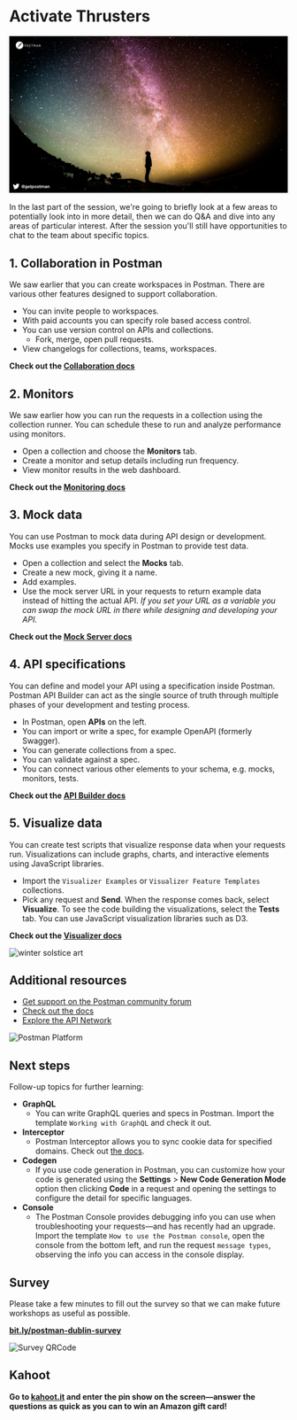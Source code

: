 # Activate Thrusters

![Activate](./Activate.jpg)

In the last part of the session, we're going to briefly look at a few areas to potentially look into in more detail, then we can do Q&A and dive into any areas of particular interest. After the session you'll still have opportunities to chat to the team about specific topics.

## 1. Collaboration in Postman

We saw earlier that you can create workspaces in Postman. There are various other features designed to support collaboration.

* You can invite people to workspaces.
* With paid accounts you can specify role based access control.
* You can use version control on APIs and collections.
  * Fork, merge, open pull requests.
* View changelogs for collections, teams, workspaces.

**Check out the [Collaboration docs](https://learning.postman.com/docs/postman/collaboration/collaboration-intro/)**

## 2. Monitors

We saw earlier how you can run the requests in a collection using the collection runner. You can schedule these to run and analyze performance using monitors.

* Open a collection and choose the __Monitors__ tab.
* Create a monitor and setup details including run frequency.
* View monitor results in the web dashboard.

**Check out the [Monitoring docs](https://learning.postman.com/docs/postman/monitors/intro-monitors/)**

## 3. Mock data

You can use Postman to mock data during API design or development. Mocks use examples you specify in Postman to provide test data.

* Open a collection and select the __Mocks__ tab.
* Create a new mock, giving it a name.
* Add examples.
* Use the mock server URL in your requests to return example data instead of hitting the actual API. _If you set your URL as a variable you can swap the mock URL in there while designing and developing your API._

**Check out the [Mock Server docs](https://learning.postman.com/docs/postman/mock-servers/intro-to-mock-servers/)**

## 4. API specifications

You can define and model your API using a specification inside Postman. Postman API Builder can act as the single source of truth through multiple phases of your development and testing process.

* In Postman, open __APIs__ on the left.
* You can import or write a spec, for example OpenAPI (formerly Swagger).
* You can generate collections from a spec.
* You can validate against a spec.
* You can connect various other elements to your schema, e.g. mocks, monitors, tests.

**Check out the [API Builder docs](https://learning.postman.com/docs/postman/design-and-develop-apis/the-api-workflow/)**

## 5. Visualize data

You can create test scripts that visualize response data when your requests run. Visualizations can include graphs, charts, and interactive elements using JavaScript libraries.

* Import the `Visualizer Examples` or `Visualizer Feature Templates` collections.
* Pick any request and __Send__. When the response comes back, select __Visualize__. To see the code building the visualizations, select the __Tests__ tab. You can use JavaScript visualization libraries such as D3.

**Check out the [Visualizer docs](https://learning.postman.com/docs/postman/sending-api-requests/visualizer/)**

![[winter solstice art](https://apod.nasa.gov/apod/image/1712/WinterSolsticeMW_Seip.jpg)](https://apod.nasa.gov/apod/image/1712/WinterSolsticeMW_Seip.jpg)

## Additional resources

* [Get support on the Postman community forum](https://community.getpostman.com/)
* [Check out the docs](https://learning.postman.com/docs/)
* [Explore the API Network](https://explore.postman.com/)

![Postman Platform](./platform.png)

## Next steps

Follow-up topics for further learning:

* __GraphQL__
  * You can write GraphQL queries and specs in Postman. Import the template `Working with GraphQL` and check it out.
* __Interceptor__
  * Postman Interceptor allows you to sync cookie data for specified domains. Check out [the docs](https://learning.postman.com/docs/postman/sending-api-requests/interceptor/).
* __Codegen__
  * If you use code generation in Postman, you can customize how your code is generated using the __Settings__ &gt; __New Code Generation Mode__ option then clicking __Code__ in a request and opening the settings to configure the detail for specific languages.
* __Console__
  * The Postman Console provides debugging info you can use when troubleshooting your requests—and has recently had an upgrade. Import the template `How to use the Postman console`, open the console from the bottom left, and run the request `message types`, observing the info you can access in the console display.

## Survey

Please take a few minutes to fill out the survey so that we can make future workshops as useful as possible.

__[bit.ly/postman-dublin-survey](http://bit.ly/postman-dublin-survey)__

![Survey QRCode](./QR_code_Dublin.png)

## Kahoot

__Go to [kahoot.it](https://kahoot.it/) and enter the pin show on the screen—answer the questions as quick as you can to win an Amazon gift card!__
